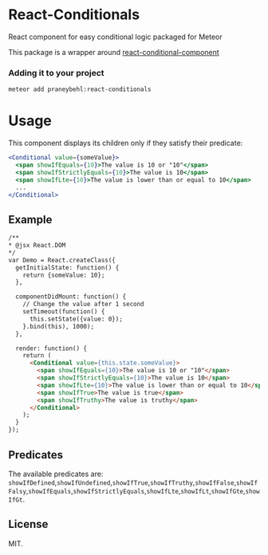 React-Conditionals
==============

React component for easy conditional logic packaged for Meteor

This package is a wrapper around [react-conditional-component](https://github.com/ziad-saab/react-conditional-component)
### Adding it to your project

~~~
meteor add praneybehl:react-conditionals
~~~

Usage
=====
This component displays its children only if they satisfy their predicate:

```jsx
<Conditional value={someValue}>
  <span showIfEquals={10}>The value is 10 or "10"</span>
  <span showIfStrictlyEquals={10}>The value is 10</span>
  <span showIfLte={10}>The value is lower than or equal to 10</span>
  ...
</Conditional>
```

## Example

```html
/**
* @jsx React.DOM
*/
var Demo = React.createClass({
  getInitialState: function() {
    return {someValue: 10};
  },

  componentDidMount: function() {
    // Change the value after 1 second
    setTimeout(function() {
      this.setState({value: 0});
    }.bind(this), 1000);
  },

  render: function() {
    return (
      <Conditional value={this.state.someValue}>
        <span showIfEquals={10}>The value is 10 or "10"</span>
        <span showIfStrictlyEquals={10}>The value is 10</span>
        <span showIfLte={10}>The value is lower than or equal to 10</span>
        <span showIfTrue>The value is true</span>
        <span showIfTruthy>The value is truthy</span>
      </Conditional>
    );
  }
});


```

## Predicates

The available predicates are: `showIfDefined`,`showIfUndefined`,`showIfTrue`,`showIfTruthy`,`showIfFalse`,`showIfFalsy`,`showIfEquals`,`showIfStrictlyEquals`,`showIfLte`,`showIfLt`,`showIfGte`,`showIfGt`.

## License

MIT.

